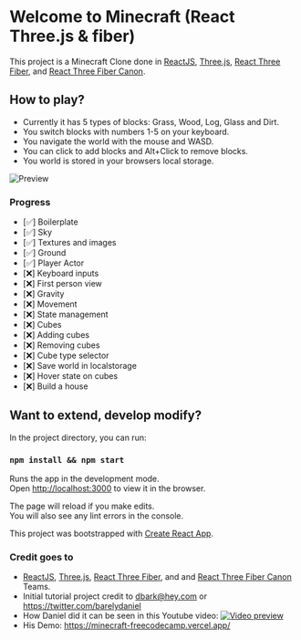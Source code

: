 # Welcome to Minecraft (React Three.js & fiber) 

This project is a Minecraft Clone done in [ReactJS](https://reactjs.org/), [Three.js](https://threejs.org/), [React Three Fiber](https://github.com/pmndrs/react-three-fiber), and [React Three Fiber Canon](https://github.com/pmndrs/use-cannon).

## How to play?

- Currently it has 5 types of blocks: Grass, Wood, Log, Glass and Dirt.
- You switch blocks with numbers 1-5 on your keyboard.
- You navigate the world with the mouse and WASD.
- You can click to add blocks and Alt+Click to remove blocks.
- You world is stored in your browsers local storage.

![Preview](preview.png 'Preview')

### Progress
- [✅] Boilerplate
- [✅] Sky
- [✅] Textures and images
- [✅] Ground
- [✅] Player Actor
- [❌] Keyboard inputs
- [❌] First person view
- [❌] Gravity
- [❌] Movement
- [❌] State management
- [❌] Cubes
- [❌] Adding cubes
- [❌] Removing cubes
- [❌] Cube type selector
- [❌] Save world in localstorage
- [❌] Hover state on cubes
- [❌] Build a house

## Want to extend, develop modify?

In the project directory, you can run:

### `npm install && npm start`

Runs the app in the development mode.<br />
Open [http://localhost:3000](http://localhost:3000) to view it in the browser.

The page will reload if you make edits.<br />
You will also see any lint errors in the console.

This project was bootstrapped with [Create React App](https://github.com/facebook/create-react-app).

### Credit goes to
- [ReactJS](https://reactjs.org/), [Three.js](https://threejs.org/), [React Three Fiber](https://github.com/pmndrs/react-three-fiber), and  and [React Three Fiber Canon](https://github.com/pmndrs/use-cannon) Teams.
- Initial tutorial project credit to dbark@hey.com or https://twitter.com/barelydaniel
- How Daniel did it can be seen in this Youtube video:
[![Video preview](https://img.youtube.com/vi/qpOZup_3P_A/0.jpg)](https://www.youtube.com/watch?v=qpOZup_3P_A)
- His Demo: https://minecraft-freecodecamp.vercel.app/
